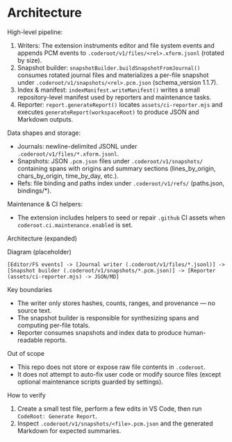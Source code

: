 # Architecture

High-level pipeline:

1. Writers: The extension instruments editor and file system events and appends PCM events to `.coderoot/v1/files/<rel>.xform.jsonl` (rotated by size).
2. Snapshot builder: `snapshotBuilder.buildSnapshotFromJournal()` consumes rotated journal files and materializes a per-file snapshot under `.coderoot/v1/snapshots/<rel>.pcm.json` (schema_version 1.1.7).
3. Index & manifest: `indexManifest.writeManifest()` writes a small repository-level manifest used by reporters and maintenance tasks.
4. Reporter: `report.generateReport()` locates `assets/ci-reporter.mjs` and executes `generateReport(workspaceRoot)` to produce JSON and Markdown outputs.

Data shapes and storage:

- Journals: newline-delimited JSONL under `.coderoot/v1/files/*.xform.jsonl`.
- Snapshots: JSON `.pcm.json` files under `.coderoot/v1/snapshots/` containing spans with origins and summary sections (lines_by_origin, chars_by_origin, time_by_day, etc.).
- Refs: file binding and paths index under `.coderoot/v1/refs/` (paths.json, bindings/*).

Maintenance & CI helpers:

- The extension includes helpers to seed or repair `.github` CI assets when `coderoot.ci.maintenance.enabled` is set.

Architecture (expanded)

Diagram (placeholder)

```text
[Editor/FS events] -> [Journal writer (.coderoot/v1/files/*.jsonl)] -> [Snapshot builder (.coderoot/v1/snapshots/*.pcm.json)] -> [Reporter (assets/ci-reporter.mjs) -> JSON/MD]
```

Key boundaries

- The writer only stores hashes, counts, ranges, and provenance — no source text.
- The snapshot builder is responsible for synthesizing spans and computing per-file totals.
- Reporter consumes snapshots and index data to produce human-readable reports.

Out of scope

- This repo does not store or expose raw file contents in `.coderoot`.
- It does not attempt to auto-fix user code or modify source files (except optional maintenance scripts guarded by settings).

How to verify

1. Create a small test file, perform a few edits in VS Code, then run `CodeRoot: Generate Report`.
2. Inspect `.coderoot/v1/snapshots/<file>.pcm.json` and the generated Markdown for expected summaries.

